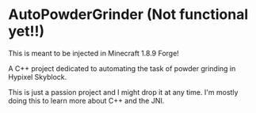 # AutoPowderGrinder (Not functional yet!!)

This is meant to be injected in Minecraft 1.8.9 Forge!

A C++ project dedicated to automating the task of powder grinding in Hypixel Skyblock.

This is just a passion project and I might drop it at any time.
I'm mostly doing this to learn more about C++ and the JNI.
